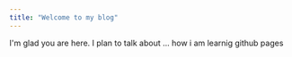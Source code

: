 ```yaml
---
title: "Welcome to my blog"
---
```


I'm glad you are here. I plan to talk about ... how i am learnig github pages
